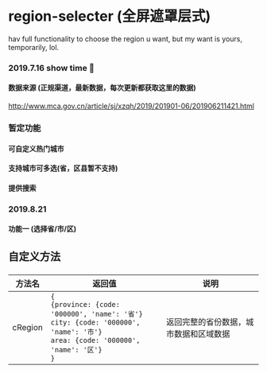 # region-selecter (全屏遮罩层式)
hav full functionality to choose the region u want, but my want is yours, temporarily, lol.

### 2019.7.16 show time 🤟

#### 数据来源 (正规渠道，最新数据，每次更新都获取这里的数据)
http://www.mca.gov.cn/article/sj/xzqh/2019/201901-06/201906211421.html

### 暂定功能
#### 可自定义热门城市
#### 支持城市可多选(省，区县暂不支持)
#### 提供搜索


### 2019.8.21 
#### 功能一 (选择省/市/区)

## 自定义方法
###
方法名|返回值|说明
---|---|---|
cRegion|`{` <br> `{province: {code: '000000', 'name': '省'}`<br>`city: {code: '000000', 'name': '市'}`<br>`area: {code: '000000', 'name': '区'}` <br> `}`|返回完整的省份数据，城市数据和区域数据

